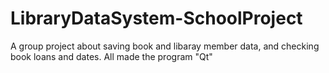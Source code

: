 # LibraryDataSystem-SchoolProject
A group project about saving book and libaray member data, and checking book loans and dates. All made the program "Qt"

